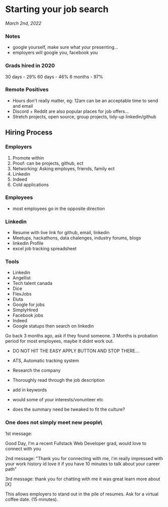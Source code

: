 # Starting your job search
*March 2nd, 2022*
### Notes
* google yourself, make sure what your presenting...
* employers will google you, facebook you
### Grads hired in 2020
30 days - 29%
60 days - 46%
6 months - 97%
### Remote Positives
* Hours don't really matter, eg: 12am can be an acceptable time to send and email
* Discord + Reddit are also popular places for job offers...
* Stretch projects, open source, group projects, tidy-up linkedin/github

## Hiring Process

### Employers
1. Promote within
2. Proof: can be projects, github, ect
3. Networking: Asking employes, friends, family ect
4. Linkedin
5. Indeed
6. Cold applications

### Employees
* most employees go in the opposite direction

### Linkedin
* Resume with live link for github, email, linkedin
* Meetups, hackathons, data chalenges, industry forums, blogs
* linkedin Profile
* excel job tracking spreadsheet

### Tools
* Linkedin
* Angellist
* Tech talent canada
* Dice
* FlexJobs
* Eluta
* Google for jobs
* SimplyHired
* Facebook jobs
* Indeed
* Google statups then search on linkedin

Go back 3 months ago, ask if they found someone. 3 Months is probation period for most employees, maybe it didnt work out.
* DO NOT HIT THE EASY APPLY BUTTON AND STOP THERE...

* ATS, Automatic tracking system

* Research the company
* Thoroughly read through the job description
* add in keywords
* would some of your interests/vonunteer etc
* does the summary need be tweaked to fit the culture?

### One does not simply meet new people\
1st message: 

Good Day, I'm a recent Fullstack Web Developer grad, would love to connect with you


2nd message: "Thank you for connecting with me, i'm really impressed with your work history id love it if you have 10 minutes to talk about your career path"

3rd message: thank you for chatting with me it was great learn more about [X]

This allows employers to stand out in the pile of resumes. Ask for a virtual coffee date. (15 minutes).

